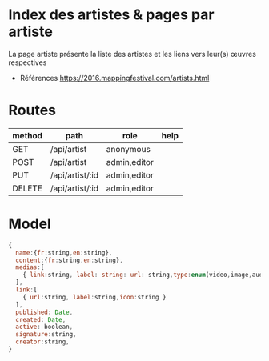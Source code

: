 # Index des artistes & pages par artiste
La page artiste présente la liste des artistes et les liens vers leur(s) œuvres respectives
- Références https://2016.mappingfestival.com/artists.html

# Routes
|method|path|role|help|
|--|--|--|--|
|GET|/api/artist|anonymous||
|POST|/api/artist|admin,editor||
|PUT|/api/artist/:id|admin,editor||
|DELETE|/api/artist/:id|admin,editor||


# Model

``` js
{
  name:{fr:string,en:string},
  content:{fr:string,en:string},  
  medias:[
    { link:string, label: string: url: string,type:enum(video,image,audio,soundcloud,vimeo) }
  ],  
  link:[
    { url:string, label:string,icon:string }
  ],  
  published: Date,
  created: Date,
  active: boolean,
  signature:string,
  creator:string,
}
```
